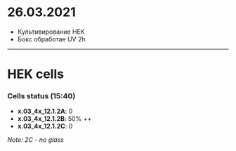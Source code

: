 26.03.2021
==========

- Культивирование HEK
- Бокс обработае UV 2h

---

# HEK cells
### Cells status (15:40)
- **x.03_4x_12.1.2A**: 0
- **x.03_4x_12.1.2B**: 50% ++
- **x.03_4x_12.1.2C**: 0

*Note: 2C - no glass*